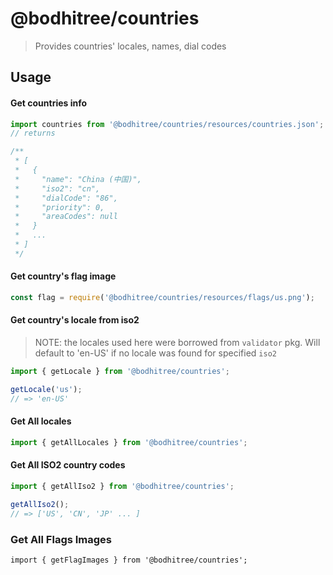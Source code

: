 # @bodhitree/countries

> Provides countries' locales, names, dial codes


## Usage

#### Get countries info

```js
import countries from '@bodhitree/countries/resources/countries.json';
// returns

/**
 * [
 *   {
 *     "name": "China (中国)",
 *     "iso2": "cn",
 *     "dialCode": "86",
 *     "priority": 0,
 *     "areaCodes": null
 *   }
 *   ...
 * ]
 */
```

#### Get country's flag image
```js
const flag = require('@bodhitree/countries/resources/flags/us.png');
```

#### Get country's locale from iso2
> NOTE: the locales used here were borrowed from ```validator``` pkg.
> Will default to 'en-US' if no locale was found for specified ```iso2```

```js
import { getLocale } from '@bodhitree/countries';

getLocale('us');
// => 'en-US'
```

#### Get All locales
```js
import { getAllLocales } from '@bodhitree/countries';
```

#### Get All ISO2 country codes
```js
import { getAllIso2 } from '@bodhitree/countries';

getAllIso2();
// => ['US', 'CN', 'JP' ... ]
```

### Get All Flags Images
```
import { getFlagImages } from '@bodhitree/countries';
```

